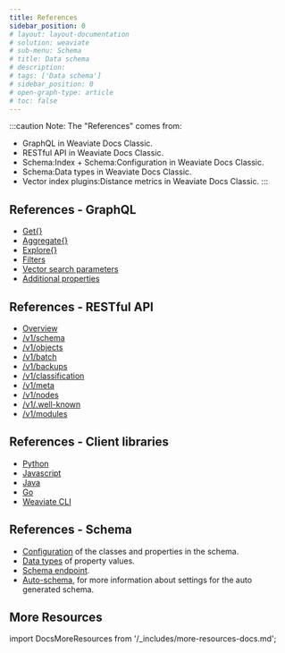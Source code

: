 ```yaml
---
title: References
sidebar_position: 0
# layout: layout-documentation
# solution: weaviate
# sub-menu: Schema
# title: Data schema
# description: 
# tags: ['Data schema']
# sidebar_position: 0
# open-graph-type: article
# toc: false
---
```


<!-- TODO: Refine layout for presentation -->
:::caution Note:
The "References" comes from:
- GraphQL in Weaviate Docs Classic.
- RESTful API in Weaviate Docs Classic.
- Schema:Index + Schema:Configuration in Weaviate Docs Classic.
- Schema:Data types in Weaviate Docs Classic.
- Vector index plugins:Distance metrics in Weaviate Docs Classic.
:::

## References - GraphQL
- [Get{}](./graphql/get.md)
- [Aggregate{}](./graphql/aggregate.md)
- [Explore{}](./graphql/explore.md)
- [Filters](./graphql/filters.md)
- [Vector search parameters](./graphql/vector-search-parameters.md)
- [Additional properties](./graphql/additional-properties.md)

## References - RESTful API
- [Overview](./rest/index.md)
- [/v1/schema](./rest/schema.md)
- [/v1/objects](./rest/objects.md)
- [/v1/batch](./rest/batch.md)
- [/v1/backups](./rest/backups.md)
- [/v1/classification](./rest/classification.md)
- [/v1/meta](./rest/meta.md)
- [/v1/nodes](./rest/nodes.md)
- [/v1/.well-known](./rest/well-known.md)
- [/v1/modules](./rest/modules.md)

## References - Client libraries
- [Python](./client-libraries/python.md)
- [Javascript](./client-libraries/javascript.md)
- [Java](./client-libraries/java.md)
- [Go](./client-libraries/go.md)
- [Weaviate CLI](./client-libraries/cli.md)

## References - Schema
- [Configuration](./schema-configuration.md) of the classes and properties in the schema.
- [Data types](./datatypes.md) of property values.
- [Schema endpoint](../references/rest/schema.md).
- [Auto-schema](./schema-configuration.md#auto-schema), for more information about settings for the auto generated schema.
## More Resources

import DocsMoreResources from '/_includes/more-resources-docs.md';

<DocsMoreResources />
